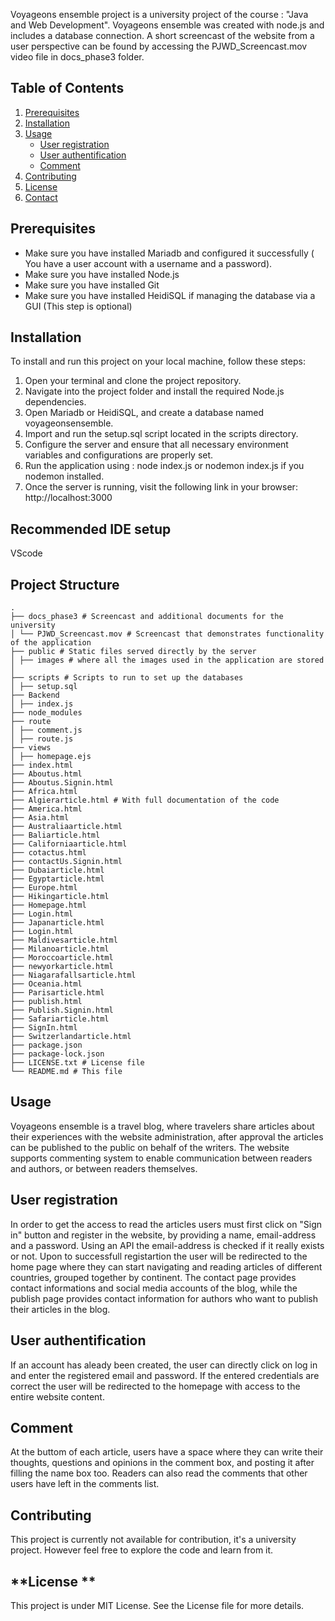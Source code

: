 Voyageons ensemble project is a university project of the course : "Java and Web Development". Voyageons ensemble was created with node.js and includes a database connection.
A short screencast of the website from a user perspective can be found by accessing the PJWD_Screencast.mov video file in docs_phase3 folder.

## **Table of Contents**
1. [Prerequisites](#Prerequisites)
2. [Installation](#installation)
3. [Usage](#usage)
     - [User registration](#Userregistration)
     - [User authentification](#Userauthentification)
     - [Comment](#Comment)
4. [Contributing](#contributing)
5. [License](#license)
6. [Contact](#contact)


## **Prerequisites**
- Make sure you have installed Mariadb and configured it successfully ( You have a user account with a username and a password).
- Make sure you have installed Node.js
- Make sure you have installed Git
- Make sure you have installed HeidiSQL if managing the database via a GUI (This step is optional)

## **Installation**
To install and run this project on your local machine, follow these steps:

1. Open your terminal and clone the project repository.
2. Navigate into the project folder and install the required Node.js dependencies.
3. Open Mariadb or HeidiSQL, and create a database named voyageonsensemble.
4. Import and run the setup.sql script located in the scripts directory.
5. Configure the server and ensure that all necessary environment variables and configurations are properly set.
6. Run the application using : node index.js or nodemon index.js if you nodemon installed.
7. Once the server is running, visit the following link in your browser: http://localhost:3000

## **Recommended IDE setup**
VScode

## **Project Structure**
```
.
├── docs_phase3 # Screencast and additional documents for the university
│ └── PJWD_Screencast.mov # Screencast that demonstrates functionality of the application
├── public # Static files served directly by the server
│ ├── images # where all the images used in the application are stored
│ 
├── scripts # Scripts to run to set up the databases
│ ├── setup.sql
├── Backend
│ ├── index.js
├── node_modules
├── route
│ ├── comment.js
│ ├── route.js
├── views
│ ├── homepage.ejs
├── index.html
├── Aboutus.html
├── Aboutus.Signin.html
├── Africa.html
├── Algierarticle.html # With full documentation of the code 
├── America.html
├── Asia.html 
├── Australiaarticle.html
├── Baliarticle.html
├── Californiaarticle.html
├── cotactus.html
├── contactUs.Signin.html
├── Dubaiarticle.html
├── Egyptarticle.html
├── Europe.html
├── Hikingarticle.html
├── Homepage.html
├── Login.html
├── Japanarticle.html
├── Login.html
├── Maldivesarticle.html
├── Milanoarticle.html
├── Moroccoarticle.html
├── newyorkarticle.html
├── Niagarafallsarticle.html
├── Oceania.html
├── Parisarticle.html
├── publish.html
├── Publish.Signin.html
├── Safariarticle.html
├── SignIn.html
├── Switzerlandarticle.html
├── package.json
├── package-lock.json
├── LICENSE.txt # License file
└── README.md # This file
```

## **Usage**
Voyageons ensemble is a travel blog, where travelers share articles about their experiences with the website administration, after approval the articles can be published to the public on behalf of the writers. The website supports commenting system to enable communication between readers and authors, or between readers themselves. 

## **User registration**
In order to get the access to read the articles users must first click on "Sign in" button and register in the website, by providing a name, email-address and a password. Using an API the email-address is checked if it really exists or not. 
Upon to successfull registartion the user will be redirected to the home page where they can start navigating and reading articles of different countries, grouped together by continent. The contact page provides contact informations and social media accounts of the blog, while the publish page provides contact information for authors who want to publish their articles in the blog.

## **User authentification**
If an account has aleady been created, the user can directly click on log in and enter the registered email and password. If the entered credentials are correct the user will be redirected to the homepage with access to the entire website content.

## **Comment**
At the buttom of each article, users have a space where they can write their thoughts, questions and opinions in the comment box, and posting it after filling the name box too. 
Readers can also read the comments that other users have left in the comments list.

## **Contributing**
This project is currently not available for contribution, it's a university project. 
However feel free to explore the code and learn from it.

## **License **
This project is under MIT License. See the License file for more details.
